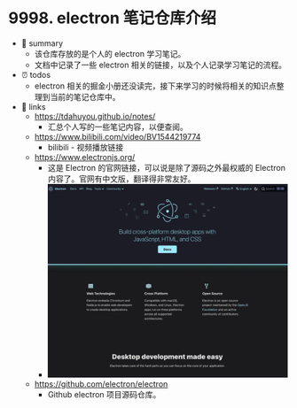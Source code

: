 # 9998. electron 笔记仓库介绍

- 📝 summary
  - 该仓库存放的是个人的 electron 学习笔记。
  - 文档中记录了一些 electron 相关的链接，以及个人记录学习笔记的流程。
- ⏰ todos
  - electron 相关的掘金小册还没读完，接下来学习的时候将相关的知识点整理到当前的笔记仓库中。
- 🔗 links
  - https://tdahuyou.github.io/notes/
    - 汇总个人写的一些笔记内容，以便查阅。
  - https://www.bilibili.com/video/BV1544219774
    - bilibili - 视频播放链接
  - https://www.electronjs.org/
    - 这是 Electron 的官网链接，可以说是除了源码之外最权威的 Electron 内容了。官网有中文版，翻译得非常友好。
    - ![](md-imgs/2024-10-05-19-22-00.png)
  - https://github.com/electron/electron
    - Github electron 项目源码仓库。